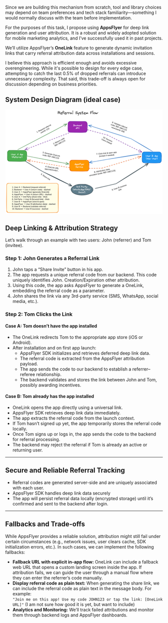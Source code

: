 Since we are building this mechanism from scratch, tool and library choices may depend on team preferences and tech stack familiarity—something I would normally discuss with the team before implementation.

For the purposes of this task, I propose using **AppsFlyer** for deep link generation and user attribution. It is a robust and widely adopted solution for mobile marketing analytics, and I’ve successfully used it in past projects.

We’ll utilize AppsFlyer’s **OneLink** feature to generate dynamic invitation links that carry referral attribution data across installations and sessions.

I believe this approach is efficient enough and avoids excessive overengineering. While it's possible to design for every edge case, attempting to catch the last 0.5% of dropped referrals can introduce unnecessary complexity. That said, this trade-off is always open for discussion depending on business priorities.
## System Design Diagram (ideal case)

![Untitled-2025-05-28-1625.png](Untitled-2025-05-28-1625.png)

## Deep Linking & Attribution Strategy

Let’s walk through an example with two users: John (referrer) and Tom (invitee).

### Step 1: John Generates a Referral Link
1. John taps a “Share Invite” button in his app.
2. The app requests a unique referral code from our backend. This code uniquely identifies John. Creation/Expiration other attribution.
3. Using this code, the app asks AppsFlyer to generate a OneLink, embedding the referral code as a parameter.
4. John shares the link via any 3rd-party service (SMS, WhatsApp, social media, etc.).

### Step 2: Tom Clicks the Link

#### Case A: Tom doesn’t have the app installed
- The OneLink redirects Tom to the appropriate app store (iOS or Android).
- After installation and on first app launch:
    - AppsFlyer SDK initializes and retrieves deferred deep link data.
    - The referral code is extracted from the AppsFlyer attribution payload.
    - The app sends the code to our backend to establish a referrer–referee relationship.
    - The backend validates and stores the link between John and Tom, possibly awarding incentives.

#### Case B: Tom already has the app installed
- OneLink opens the app directly using a universal link.
- AppsFlyer SDK retrieves deep link data immediately.
- The app extracts the referral code from the launch context.
- If Tom hasn’t signed up yet, the app temporarily stores the referral code locally.
- Once Tom signs up or logs in, the app sends the code to the backend for referral processing.
- The backend may reject the referral if Tom is already an active or returning user.

---  

## Secure and Reliable Referral Tracking

- Referral codes are generated server-side and are uniquely associated with each user.
- AppsFlyer SDK handles deep link data securely
- The app will persist referral data locally (encrypted storage) until it’s confirmed and sent to the backend after login.

---  

## Fallbacks and Trade-offs

While AppsFlyer provides a reliable solution, attribution might still fail under certain circumstances (e.g., network issues, user clears cache, SDK initialization errors, etc.). In such cases, we can implement the following fallbacks:

- **Fallback URL with explicit in-app flow:** OneLink can include a fallback web URL that opens a custom landing screen inside the app. If attribution fails, we can guide the user through a manual flow where they can enter the referrer’s code manually.
- **Display referral code as plain text:** When generating the share link, we can include the referral code as plain text in the message body. For example:    
  `"Join me on this app! Use my code JOHN123 or tap the link: [OneLink URL]"` (I am not sure how good it is yet, but want to include)
- **Analytics and Monitoring:** We’ll track failed attributions and monitor them through backend logs and AppsFlyer dashboards.

